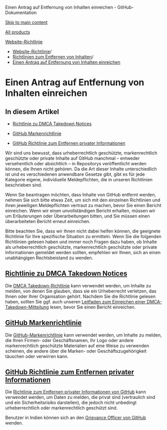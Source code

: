 Einen Antrag auf Entfernung von Inhalten einreichen - GitHub-Dokumentation

[Skip to main content](#main-content)

[All products](/de)

[Website-Richtlinie](/de/site-policy)

* [Website-Richtlinie](/de/site-policy)/
* [Richtlinien zum Entfernen von Inhalten](/de/site-policy/content-removal-policies)/
* [Einen Antrag auf Entfernung von Inhalten einreichen](/de/site-policy/content-removal-policies/submitting-content-removal-requests)

Einen Antrag auf Entfernung von Inhalten einreichen
==========

In diesem Artikel
----------

* [Richtlinie zu DMCA Takedown Notices](#dmca-takedown-policy)

* [GitHub Markenrichtlinie](#github-trademark-policy)

* [GitHub Richtlinie zum Entfernen privater Informationen](#github-private-information-removal-policy)

Wir sind uns bewusst, dass urheberrechtlich geschützte, markenrechtlich geschützte oder private Inhalte auf GitHub manchmal – entweder versehentlich oder absichtlich – in Repositorys veröffentlicht werden können, die Ihnen nicht gehören. Da die Art dieser Inhalte unterschiedlich ist und es verschiedenen anwendbare Gesetze gibt, gibt es für jede Kategorie eigene, individuelle Meldepflichten, die in unseren Richtlinien beschrieben sind.

Wenn Sie beantragen möchten, dass Inhalte von GitHub entfernt werden, nehmen Sie sich bitte etwas Zeit, um sich mit den einzelnen Richtlinien und ihren jeweiligen Meldepflichten vertraut zu machen, bevor Sie einen Bericht einreichen. Wenn wir einen unvollständigen Bericht erhalten, müssen wir um Erläuterungen oder Überarbeitungen bitten, und Sie müssen einen überarbeiteten Bericht erneut einreichen.

Bitte beachten Sie, dass wir Ihnen nicht dabei helfen können, die geeignete Richtlinie für Ihre spezifische Situation zu ermitteln. Wenn Sie die folgenden Richtlinien gelesen haben und immer noch Fragen dazu haben, ob Inhalte als urheberrechtlich geschützte, markenrechtlich geschützte oder private Informationen gemeldet werden sollten, empfehlen wir Ihnen, sich an einen unabhängigen Rechtsbeistand zu wenden.

[Richtlinie zu DMCA Takedown Notices](#dmca-takedown-policy)
----------

Die [DMCA Takedown-Richtlinie](/de/site-policy/content-removal-policies/dmca-takedown-policy) kann verwendet werden, um Inhalte zu melden, von denen Sie glauben, dass sie ein Urheberrecht verletzen, das Ihnen oder Ihrer Organisation gehört. Nachdem Sie die Richtlinie gelesen haben, sollten Sie ggf. auch unseren [Leitfaden zum Einreichen einer DMCA-Takedown-Mitteilung](/de/site-policy/content-removal-policies/guide-to-submitting-a-dmca-takedown-notice) lesen, bevor Sie einen Bericht einreichen.

[GitHub Markenrichtlinie](#github-trademark-policy)
----------

Die [GitHub-Markenrichtlinie](/de/site-policy/content-removal-policies/github-trademark-policy) kann verwendet werden, um Inhalte zu melden, die Ihren Firmen- oder Geschäftsnamen, Ihr Logo oder andere markenrechtlich geschützte Materialien auf eine Weise zu verwenden scheinen, die andere über die Marken- oder Geschäftszugehörigkeit täuschen oder verwirren kann.

[GitHub Richtlinie zum Entfernen privater Informationen](#github-private-information-removal-policy)
----------

Die [Richtlinie zum Entfernen privater Informationen von GitHub](/de/site-policy/content-removal-policies/github-private-information-removal-policy) kann verwendet werden, um Daten zu melden, die privat sind (vertraulich sind und ein Sicherheitsrisiko darstellen), die jedoch nicht unbedingt urheberrechtlich oder markenrechtlich geschützt sind.

Benutzer in Indien können sich an den [Grievance Officer von GitHub](https://support.github.com/contact/india-grievance-officer) wenden.
